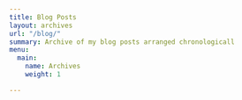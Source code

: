 ```yaml
---
title: Blog Posts
layout: archives
url: "/blog/"
summary: Archive of my blog posts arranged chronologicall
menu:
  main:
    name: Archives
    weight: 1

---
```

